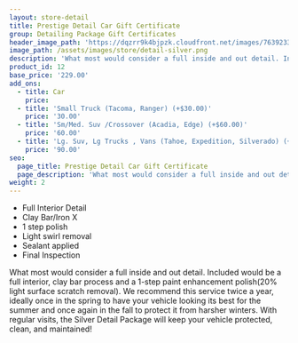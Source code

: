 ```yaml
---
layout: store-detail
title: Prestige Detail Car Gift Certificate
group: Detailing Package Gift Certificates
header_image_path: 'https://dqzrr9k4bjpzk.cloudfront.net/images/7639233/342225154.jpg'
image_path: /assets/images/store/detail-silver.png
description: 'What most would consider a full inside and out detail. Included would be a full interior, clay bar process and a 1-step paint enhancement polish (20% light surface scratch removal).'
product_id: 12
base_price: '229.00'
add_ons:
  - title: Car
    price:
  - title: 'Small Truck (Tacoma, Ranger) (+$30.00)'
    price: '30.00'
  - title: 'Sm/Med. Suv /Crossover (Acadia, Edge) (+$60.00)'
    price: '60.00'
  - title: 'Lg. Suv, Lg Trucks , Vans (Tahoe, Expedition​, Silverado) (+$90.00)'
    price: '90.00'
seo:
  page_title: Prestige Detail Car Gift Certificate
  page_description: 'What most would consider a full inside and out detail. Included would be a full interior, clay bar process and a 1-step paint enhancement polish (20% light surface scratch removal).'
weight: 2
---
```



* Full Interior Detail
* Clay Bar/Iron X
* 1 step polish
* Light swirl removal
* Sealant applied
* Final Inspection

What most would consider a full inside and out detail. Included would be a full interior, clay bar process and a 1-step paint enhancement polish(20% light surface scratch removal). We recommend this service twice a year, ideally once in the spring to have your vehicle looking its best for the summer and once again in the fall to protect it from harsher winters. With regular visits, the Silver Detail Package will keep your vehicle protected, clean, and maintained!